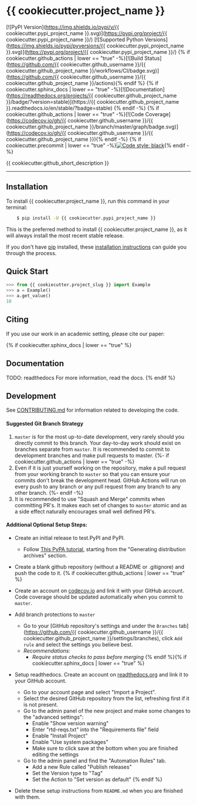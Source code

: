 # {{ cookiecutter.project_name }}

[![PyPI Version](https://img.shields.io/pypi/v/{{ cookiecutter.pypi_project_name }}.svg)](https://pypi.org/project/{{ cookiecutter.pypi_project_name }}/)
[![Supported Python Versions](https://img.shields.io/pypi/pyversions/{{ cookiecutter.pypi_project_name }}.svg)](https://pypi.org/project/{{ cookiecutter.pypi_project_name }}/)
{% if cookiecutter.github_actions | lower == "true" -%}[![Build Status](https://github.com/{{ cookiecutter.github_username }}/{{ cookiecutter.github_project_name }}/workflows/CI/badge.svg)](https://github.com/{{ cookiecutter.github_username }}/{{ cookiecutter.github_project_name }}/actions){% endif %}
{% if cookiecutter.sphinx_docs | lower == "true" -%}[![Documentation](https://readthedocs.org/projects/{{ cookiecutter.github_project_name }}/badge/?version=stable)](https://{{ cookiecutter.github_project_name }}.readthedocs.io/en/stable/?badge=stable) {% endif -%}
{% if cookiecutter.github_actions | lower == "true" -%}[![Code Coverage](https://codecov.io/gh/{{ cookiecutter.github_username }}/{{ cookiecutter.github_project_name }}/branch/master/graph/badge.svg)](https://codecov.io/gh/{{ cookiecutter.github_username }}/{{ cookiecutter.github_project_name }}){% endif -%}
{% if cookiecutter.precommit | lower == "true" -%}[![Code style: black](https://img.shields.io/badge/code%20style-black-000000.svg)](https://github.com/psf/black){% endif -%}


{{ cookiecutter.github_short_description }}

---

## Installation

To install {{ cookiecutter.project_name }}, run this command in your terminal:

```bash
    $ pip install -U {{ cookiecutter.pypi_project_name }}
```

This is the preferred method to install {{ cookiecutter.project_name }}, as it will always install the most recent stable release.

If you don't have [pip](https://pip.pypa.io) installed, these [installation instructions](http://docs.python-guide.org/en/latest/starting/installation/) can guide
you through the process.

## Quick Start
```python
>>> from {{ cookiecutter.project_slug }} import Example
>>> a = Example()
>>> a.get_value()
10

```

## Citing
If you use our work in an academic setting, please cite our paper:

{% if cookiecutter.sphinx_docs | lower == "true" %}
## Documentation
TODO: readthedocs
For more information, read the docs.
{% endif %}

## Development
See [CONTRIBUTING.md](CONTRIBUTING.md) for information related to developing the code.

#### Suggested Git Branch Strategy
1. `master` is for the most up-to-date development, very rarely should you directly commit to this branch. Your day-to-day work should exist on branches separate from `master`. It is recommended to commit to development branches and make pull requests to master.
{%- if cookiecutter.github_actions | lower == "true" -%}
3. Even if it is just yourself working on the repository, make a pull request from your working branch to `master` so that you can ensure your commits don't break the development head. GitHub Actions will run on every push to any branch or any pull request from any branch to any other branch.
{%- endif -%}
4. It is recommended to use "Squash and Merge" commits when committing PR's. It makes each set of changes to `master`
atomic and as a side effect naturally encourages small well defined PR's.


#### Additional Optional Setup Steps:
* Create an initial release to test.PyPI and PyPI.
    * Follow [This PyPA tutorial](https://packaging.python.org/tutorials/packaging-projects/#generating-distribution-archives), starting from the "Generating distribution archives" section.

* Create a blank github repository (without a README or .gitignore) and push the code to it.
{% if cookiecutter.github_actions | lower == "true" %}
* Create an account on [codecov.io](https://codecov.io/) and link it with your GitHub account. Code coverage should be updated automatically when you commit to `master`.
* Add branch protections to `master`
    * Go to your [GitHub repository's settings and under the `Branches` tab](https://github.com/{{ cookiecutter.github_username }}/{{ cookiecutter.github_project_name }}/settings/branches), click `Add rule` and select the
    settings you believe best.
    * _Recommendations:_
      * _Require status checks to pass before merging_
{% endif %}{% if cookiecutter.sphinx_docs | lower == "true" %}
* Setup readthedocs. Create an account on [readthedocs.org](https://readthedocs.org/) and link it to your GitHub account.
    * Go to your account page and select "Import a Project".
    * Select the desired GitHub repository from the list, refreshing first if it is not present.
    * Go to the admin panel of the new project and make some changes to the "advanced settings":
        * Enable "Show version warning"
        * Enter "rtd-reqs.txt" into the "Requirements file" field
        * Enable "Install Project"
        * Enable "Use system packages"
        * Make sure to click save at the bottom when you are finished editing the settings
    * Go to the admin panel and find the "Automation Rules" tab.
        * Add a new Rule called "Publish releases"
        * Set the Version type to "Tag"
        * Set the Action to "Set version as default"
{% endif %}
* Delete these setup instructions from `README.md` when you are finished with them.
